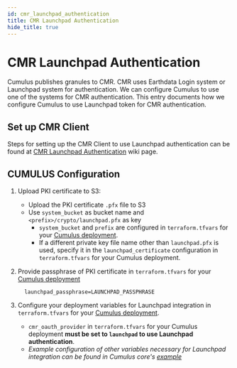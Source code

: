 ```yaml
---
id: cmr_launchpad_authentication
title: CMR Launchpad Authentication
hide_title: true
---
```


# CMR Launchpad Authentication

Cumulus publishes granules to CMR.  CMR uses Earthdata Login system or Launchpad system for authentication. We can configure Cumulus to use one of the systems for CMR authentication.  This entry documents how we configure Cumulus to use Launchpad token for CMR authentication.

## Set up CMR Client

Steps for setting up the CMR Client to use Launchpad authentication can be found at [CMR Launchpad Authentication](https://wiki.earthdata.nasa.gov/display/CUMULUS/CMR+Launchpad+Authentication) wiki page.

## CUMULUS Configuration

1. Upload PKI certificate to S3:

    - Upload the PKI certificate `.pfx` file to S3
    - Use `system_bucket` as bucket name and `<prefix>/crypto/launchpad.pfx` as key
      - `system_bucket` and `prefix` are configured in `terraform.tfvars` for your [Cumulus deployment](../deployment/README.md#configure-and-deploy-the-cumulus-tf-root-module).
      - If a different private key file name other than `launchpad.pfx` is used, specify it in the `launchpad_certificate` configuration in `terraform.tfvars` for your Cumulus deployment.

2. Provide passphrase of PKI certificate in `terraform.tfvars` for your [Cumulus deployment](../deployment/README.md#configure-and-deploy-the-cumulus-tf-root-module)

    ```text
      launchpad_passphrase=LAUNCHPAD_PASSPHRASE
    ```

3. Configure your deployment variables for Launchpad integration in `terraform.tfvars` for your [Cumulus deployment](../deployment/README.md#configure-and-deploy-the-cumulus-tf-root-module).

    - `cmr_oauth_provider` in `terraform.tfvars` for your Cumulus deployment **must be set to `launchpad` to use Launchpad authentication**.
    - _Example configuration of other variables necessary for Launchpad integration can be found in Cumulus core's [example](https://github.com/nasa/cumulus/blob/master/example/deployments/sandbox.tfvars)_
